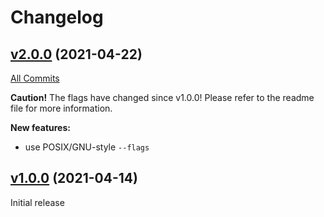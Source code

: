 # Changelog

## [v2.0.0](https://github.com/containeroo/otpgen/tree/v2.0.0) (2021-04-22)

[All Commits](https://github.com/containeroo/otpgen/compare/v1.0.0...v2.0.0)

**Caution!** The flags have changed since v1.0.0! Please refer to the readme file for more information.

**New features:**

- use POSIX/GNU-style `--flags`

## [v1.0.0](https://github.com/containeroo/otpgen/tree/v1.0.0) (2021-04-14)

Initial release
